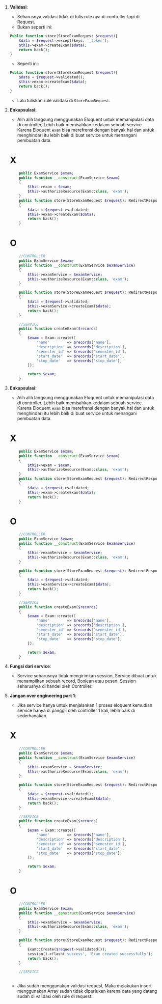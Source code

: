 1. **Validasi**:
    - Seharusnya validasi tidak di tulis rule nya di controller tapi di Request.
    - Bukan seperti ini:
    ```php
    Public function store(StoreExamRequest $request){
        $data = $request->except(keys: '_token');
        $this->exam->createExam($data);
        return back();
    }
    ```

    - Seperti ini:
    ```php
    Public function store(StoreExamRequest $request){
        $data = $request->validated();
        $this->exam->createExam($data);
        return back();
    }
    ```
    - Lalu tuliskan rule validasi di `StoreExamRequest`.

2. **Enkapsulasi**:
    - Alih alih langsung menggunakan Eloquent untuk memanipulasi data di controller, Lebih baik memisahkan kedalam sebuah service. Karena Eloquent `exam` bisa merefrensi dengan banyak hal dan untuk menghindari itu lebih baik di buat service untuk menangani pembuatan data.
    # X
    ```php
        public ExamService $exam;
        public function __construct(ExamService $exam)
        {
            $this->exam = $exam;
            $this->authorizeResource(Exam::class, 'exam');
        }
        public function store(StoreExamRequest $request): RedirectResponse
        {
            $data = $request->validated;
            $this->exam->createExam($data);
            return back();
        }
    ```
    # O
    ```php
        //CONTROLLER
        public ExamService $exam;
        public function __construct(ExamService $examService)
        {
            $this->examService = $examService;
            $this->authorizeResource(Exam::class, 'exam');
        }

        public function store(StoreExamRequest $request): RedirectResponse
        {
            $data = $request->validated;
            $this->examService->createExam($data);
            return back();
        }

        //SERVICE
        public function createExam($records)
        {
            $exam = Exam::create([
                'name'        => $records['name'],
                'description' => $records['description'],
                'semester_id' => $records['semester_id'],
                'start_date'  => $records['start_date'],
                'stop_date'   => $records['stop_date'],
            ]);

            return $exam;
        }
    ```
2. **Enkapsulasi**:
    - Alih alih langsung menggunakan Eloquent untuk memanipulasi data di controller, Lebih baik memisahkan kedalam sebuah service. Karena Eloquent `exam` bisa merefrensi dengan banyak hal dan untuk menghindari itu lebih baik di buat service untuk menangani pembuatan data.
    # X
    ```php
        public ExamService $exam;
        public function __construct(ExamService $exam)
        {
            $this->exam = $exam;
            $this->authorizeResource(Exam::class, 'exam');
        }
        public function store(StoreExamRequest $request): RedirectResponse
        {
            $data = $request->validated;
            $this->exam->createExam($data);
            return back();
        }
    ```
    # O
    ```php
        //CONTROLLER
        public ExamService $exam;
        public function __construct(ExamService $examService)
        {
            $this->examService = $examService;
            $this->authorizeResource(Exam::class, 'exam');
        }

        public function store(StoreExamRequest $request): RedirectResponse
        {
            $data = $request->validated;
            $this->examService->createExam($data);
            return back();
        }

        //SERVICE
        public function createExam($records)
        {
            $exam = Exam::create([
                'name'        => $records['name'],
                'description' => $records['description'],
                'semester_id' => $records['semester_id'],
                'start_date'  => $records['start_date'],
                'stop_date'   => $records['stop_date'],
            ]);

            return $exam;
        }
    ```
3. **Fungsi dari service**:
    - Service seharusnya tidak mengirimkan session, Service dibuat untuk menampilkan sebuah record, Boolean atau pesan. Session seharusnya di handel oleh Controller.

4. **Jangan over engineering part 1**:
    - Jika service hanya untuk menjalankan 1 proses eloquent kemudian service hanya di panggil oleh controller 1 kali, lebih baik di sederhanakan.
    # X
    ```php
        //CONTROLLER
        public ExamService $exam;
        public function __construct(ExamService $examService)
        {
            $this->examService = $examService;
            $this->authorizeResource(Exam::class, 'exam');
        }

        public function store(StoreExamRequest $request): RedirectResponse
        {
            $data = $request->validated();
            $this->examService->createExam($data);
            return back();
        }

        //SERVICE
        public function createExam($records)
        {
            $exam = Exam::create([
                'name'        => $records['name'],
                'description' => $records['description'],
                'semester_id' => $records['semester_id'],
                'start_date'  => $records['start_date'],
                'stop_date'   => $records['stop_date'],
            ]);

            return $exam;
        }
    ```
    # O
    ```php
        //CONTROLLER
        public ExamService $exam;
        public function __construct(ExamService $examService)
        {
            $this->examService = $examService;
            $this->authorizeResource(Exam::class, 'exam');
        }

        public function store(StoreExamRequest $request): RedirectResponse
        {
            Exam::Create($request->validated());
            session()->flash('success', 'Exam created successfully');
            return back();
        }

        //SERVICE
        
    ```
    - Jika sudah menggunakan validasi request, Maka melakukan insert menggunakan Array sudah tidak diperlukan karena data yang datang sudah di validasi oleh rule di request.

